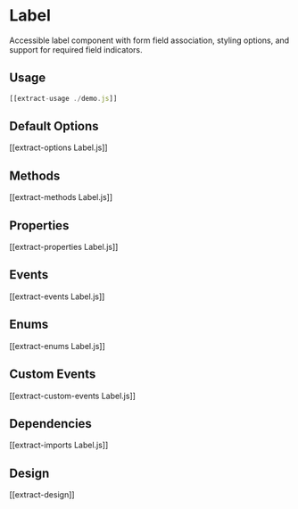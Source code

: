 # Label

Accessible label component with form field association, styling options, and support for required field indicators.

## Usage

```js
[[extract-usage ./demo.js]]
```

## Default Options

[[extract-options Label.js]]

## Methods

[[extract-methods Label.js]]

## Properties

[[extract-properties Label.js]]

## Events

[[extract-events Label.js]]

## Enums

[[extract-enums Label.js]]

## Custom Events

[[extract-custom-events Label.js]]

## Dependencies

[[extract-imports Label.js]]

## Design

[[extract-design]]
